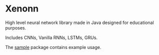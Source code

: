 # Xenonn
High level neural network library made in Java designed for educational purposes.

Includes CNNs, Vanilla RNNs, LSTMs, GRUs.

The [sample](./src/xenonn/sample) package contains example usage.
